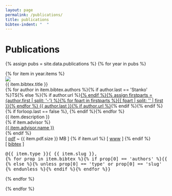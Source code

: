 ```yaml
---
layout: page
permalink: /publications/
title: publications
bibtex-indent: "  "
---
```


<h1>Publications</h1>

{% assign pubs = site.data.publications %}
{% for year in pubs %}
  <section class="pubs" id="y{{ year.year }}">
  <!--div class="year">{{ year.year }}</div-->
  {% for item in year.items %}
    <section class="pub {{ item.type }}" id="p-{{ item.pdf.file }}">
        <img src="/assets/{{ item.pdf.file }}.png" />
        <div class="pub-content">
            <div class="title">{{ item.bibtex.title }}</div>
            <div class="authors">{% for author in item.bibtex.authors %}{% if author.last == 'Stanko' %}TS{% else %}{% if author.url %}<a href="{{ author.url }}">{% endif %}{% assign firstparts = {author.first | split: '-'} %}{% for fpart in firstparts %}{{ fpart | split: '' | first }}{% endfor %} {{ author.last }}{% if author.url %}</a>{% endif %}{% endif %}{% if forloop.last == false %}, {% endif %}{% endfor %}</div>
            <div class="description">{{ item.description }}</div>
            {% if item.advisor %}<div class="advisor"><a href="{{ item.advisor.url }}">{{ item.advisor.name }}</a></div>{% endif %}
            <div class="links">
                [ <a href="/assets/{{ item.pdf.file }}.pdf">pdf</a> ~ {{ item.pdf.size }} MB ]
                {% if item.url %}
                    [ <a href="{{ item.url }}">www</a> ]
                {% endif %}
                <div class="bibtex">
                    [ <a href="#">bibtex</a> ]
<pre id="bibtex-{{ item.pdf.slug }}">
@{{ item.type }}&#123; {{ item.slug }},
{% for prop in item.bibtex %}{% if prop[0] == 'authors' %}{{ page.bibtex-indent }}author = &#123;{% for author in item.bibtex.authors %}{{ author.first }} {{ author.last }}{% if forloop.last == false %} and {% endif %}{% endfor %}&#125;,
{% else %}{% unless prop[0] == 'type' or prop[0] == 'slug'  or prop[0] == 'authors'  %}{{ page.bibtex-indent }}{{ prop[0] }} = &#123;{{ prop[1] }}&#125;{% if forloop.last == false %},{% endif %}
{% endunless %}{% endif %}{% endfor %}&#125;
</pre>
                </div>
            </div>
        </div>
    </section>
  {% endfor %}
  </section>

{% endfor %}
